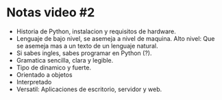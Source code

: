 # Notas video #2

* Historia de Python, instalacion y requisitos de hardware. 
* Lenguaje de bajo nivel, se asemeja a nivel de maquina. Alto nivel: Que se asemeja mas a un texto de un lenguaje natural.
* Si sabes ingles, sabes programar en Python (?).
* Gramatica sencilla, clara y legible.
* Tipo de dinamico y fuerte.
* Orientado a objetos
* Interpretado
* Versatil: Aplicaciones de escritorio, servidor y web.
